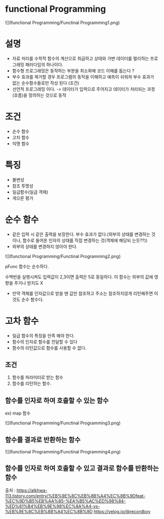 # functional Programming

![](functional Programming/Functinal Programming1.png)

# 설명

 - 자료 처리를 수학적 함수의 계산으로 취급하고 상태와 가변 데이터를 멀리하는 프로그래밍 패러다임의 하나이다. 
 - 함수형 프로그래밍은 동작하는 부분을 최소화해 코드 이해를 돕는다 ?
 - 부수 효과를 제거할 경우 프로그램의 동작을 이해하고 예측이 쉬워져 부수 효과가 없는 순수함수들로만 작성 된다 (조건)
 - 선언적 프로그래밍 이다. -> 데이터가 입력으로 주어지고 데이터가 처리되는 과정(흐름)을 정의하는 것으로 동작


# 조건
- 순수 함수
- 고차 함수
- 익명 함수


# 특징 

- 불변성
- 참조 투명성
- 일급함수(일급 객체)
- 게으른 평가

# 순수 함수

 - 같은 입력 시 같은 출력을 보장한다. 부수 효과가 없다.(외부의 상태를 변경하는 것이나, 함수로 들어온 인자의 상태를 직접 변경하는 것(객체에 해당되 는듯??))
 - 외부의 상태를 변경하지 않아야 한다.

![](functional Programming/Functinal Programming2.png)

pFunc 함수는 순수하다. 

수백번을 실행시켜도 입력값이 2,3이면 출력은 5로 동일하다. 이 함수는 외부의 값에 영향을 주거나 받지도 X

 + 만약 객체를 인자값으로 받을 땐 값만 참조하고 주소는 참조하지않게 리턴해주면 이것도 순수 함수다.


# 고차 함수

- 일급 함수의 특징을 만족 해야 한다.
- 함수의 인자로 함수를 전달할 수 있다
- 함수의 리턴값으로 함수를 사용할 수 없다.

## 조건 
 1. 함수를 파라미터로 받는 함수 
 2. 함수를 리턴하는 함수.


## 함수를 인자로 하여 호출할 수 있는 함수

ex) map 함수

![](functional Programming/Functinal Programming3.png)

## 함수를 결과로 반환하는 함수

![](functional Programming/Functinal Programming4.png)

## 함수를 인자로 하여 호출할 수 있고 결과로 함수를 반환하는 함수

출처 : https://alkhwa-113.tistory.com/entry/%EB%9E%8C%EB%8B%A4%EC%8B%9Dfeat-%EC%9D%B5%EB%AA%85-%EA%B5%AC%ED%98%84-%ED%81%B4%EB%9E%98%EC%8A%A4-vs-%EB%9E%8C%EB%8B%A4%EC%8B%9D
      https://velog.io/@recordboy
